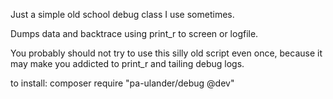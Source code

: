 Just a simple old school debug class I use sometimes.

Dumps data and backtrace using print_r to screen or logfile.

You probably should not try to use this silly old script even once, because it may make you addicted to print_r and tailing debug logs. 

to install: 
composer require "pa-ulander/debug @dev"
